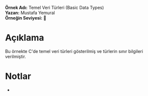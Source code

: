 **Örnek Adı:** Temel Veri Türleri (Basic Data Types) <br>
**Yazan:** Mustafa Yemural <br>
**Örneğin Seviyesi:** :large_blue_circle: <br>
# Açıklama #
<p>Bu örnekte C'de temel veri türleri gösterilmiş ve türlerin sınır bilgileri verilmiştir.</p>

# Notlar #
- 
